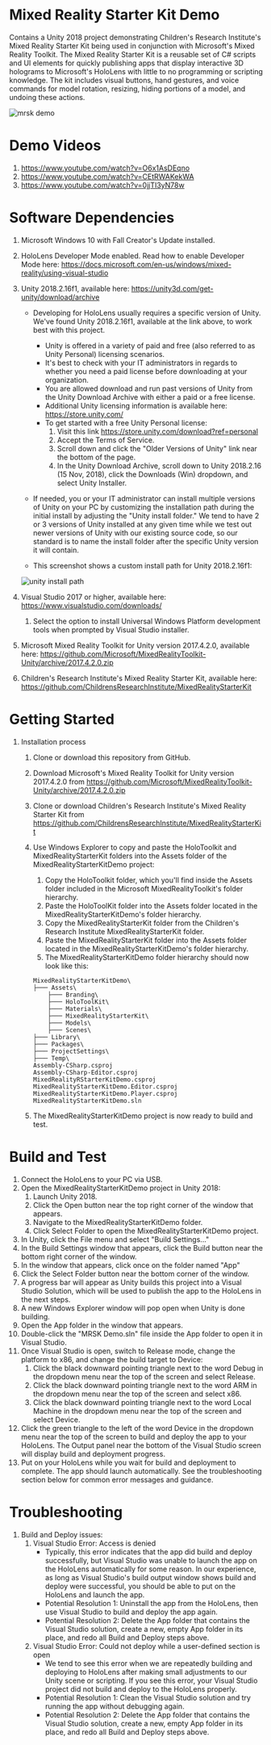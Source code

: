 # Mixed Reality Starter Kit Demo 
Contains a Unity 2018 project demonstrating  Children's Research Institute's Mixed Reality Starter Kit being used in conjunction with Microsoft's Mixed Reality Toolkit. The Mixed Reality Starter Kit is a reusable set of C# scripts and UI elements for quickly publishing apps that display interactive 3D holograms to Microsoft's HoloLens with little to no programming or scripting knowledge. The kit includes visual buttons, hand gestures, and voice commands for model rotation, resizing, hiding portions of a model, and undoing these actions. 

![mrsk demo](https://user-images.githubusercontent.com/33156643/52087530-51791c80-256f-11e9-83d7-e9d4f5a7478c.gif)

# Demo Videos

1. https://www.youtube.com/watch?v=O6x1AsDEqno
2. https://www.youtube.com/watch?v=CEtRWAKekWA
3. https://www.youtube.com/watch?v=0jjTI3yN78w

#	Software Dependencies
1. Microsoft Windows 10 with Fall Creator's Update installed.
1. HoloLens Developer Mode enabled. Read how to enable Developer Mode here: https://docs.microsoft.com/en-us/windows/mixed-reality/using-visual-studio
1. Unity 2018.2.16f1, available here: https://unity3d.com/get-unity/download/archive
    - Developing for HoloLens usually requires a specific version of Unity. We've found Unity 2018.2.16f1, available at the link above, to work best with this project.
        - Unity is offered in a variety of paid and free (also referred to as Unity Personal) licensing scenarios. 
        - It's best to check with your IT administrators in regards to whether you need a paid license before downloading at your organization. 
        - You are allowed download and run past versions of Unity from the Unity Download Archive with either a paid or a free license.
        - Additional Unity licensing information is available here: https://store.unity.com/ 
        - To get started with a free Unity Personal license:
            1. Visit this link https://store.unity.com/download?ref=personal
            1. Accept the Terms of Service.
            1. Scroll down and click the "Older Versions of Unity" link near the bottom of the page.
            1. In the Unity Download Archive, scroll down to Unity 2018.2.16 (15 Nov, 2018), click the Downloads (Win) dropdown, and select Unity Installer.



    - If needed, you or your IT administrator can install multiple versions of Unity on your PC by customizing the installation path during the initial install by adjusting the "Unity install folder." We tend to have 2 or 3 versions of Unity installed at any given time while we test out newer versions of Unity with our existing source code, so our standard is to name the install folder after the specific Unity version it will contain. 
    - This screenshot shows a custom install path for Unity 2018.2.16f1:
    
    ![unity install path](https://user-images.githubusercontent.com/33156643/52063350-13acd180-2538-11e9-8275-60183ddedefc.PNG)

1. Visual Studio 2017 or higher, available here: https://www.visualstudio.com/downloads/
    1. Select the option to install Universal Windows Platform development tools when prompted by Visual Studio installer.
1. Microsoft Mixed Reality Toolkit for Unity version 2017.4.2.0, available here: https://github.com/Microsoft/MixedRealityToolkit-Unity/archive/2017.4.2.0.zip
1. Children's Research Institute's Mixed Reality Starter Kit, available here: https://github.com/ChildrensResearchInstitute/MixedRealityStarterKit

# Getting Started
1.	Installation process
	1. Clone or download this repository from GitHub.
	1. Download Microsoft's Mixed Reality Toolkit for Unity version 2017.4.2.0 from https://github.com/Microsoft/MixedRealityToolkit-Unity/archive/2017.4.2.0.zip
	1. Clone or download Children's Research Institute's Mixed Reality Starter Kit from https://github.com/ChildrensResearchInstitute/MixedRealityStarterKit
    1. Use Windows Explorer to copy and paste the HoloToolkit and MixedRealityStarterKit folders into the Assets folder of the MixedRealityStarterKitDemo project:
        1. Copy the HoloToolkit folder, which you'll find inside the Assets folder included in the Microsoft MixedRealityToolkit's folder hierarchy.
        1. Paste the HoloToolKit folder into the Assets folder located in the MixedRealityStarterKitDemo's folder hierarchy.
        1. Copy the MixedRealityStarterKit folder from the Children's Research Institute MixedRealityStarterKit folder.
        1. Paste the MixedRealityStarterKit folder into the Assets folder located in the MixedRealityStarterKitDemo's folder hierarchy.
        1. The MixedRealityStarterKitDemo folder hierarchy should now look like this:

        ```
        MixedRealityStarterKitDemo\
        ├─── Assets\
            ├─── Branding\
            ├─── HoloToolKit\
            ├─── Materials\
            ├─── MixedRealityStarterKit\
            ├─── Models\
            ├─── Scenes\
        ├─── Library\
        ├─── Packages\
        ├─── ProjectSettings\
        ├─── Temp\
        Assembly-CSharp.csproj
        Assembly-CSharp-Editor.csproj
        MixedRealityRStarterKitDemo.csproj
        MixedRealityStarterKitDemo.Editor.csproj
        MixedRealityStarterKitDemo.Player.csproj
        MixedRealityStarterKitDemo.sln
        ```
    1. The MixedRealityStarterKitDemo project is now ready to build and test.


# Build and Test

1. Connect the HoloLens to your PC via USB.
1. Open the MixedRealityStarterKitDemo project in Unity 2018:
    1. Launch Unity 2018.
    1. Click the Open button near the top right corner of the window that appears.
    1. Navigate to the MixedRealityStarterKitDemo folder.
    1.  Click Select Folder to open the MixedRealityStarterKitDemo project.
1. In Unity, click the File menu and select "Build Settings..."
1. In the Build Settings window that appears, click the Build button near the bottom right corner of the window.
1. In the window that appears, click once on the folder named "App"
1. Click the Select Folder button near the bottom corner of the window.
1. A progress bar will appear as Unity builds this project into a Visual Studio Solution, which will be used to publish the app to the HoloLens in the next steps.
1. A new Windows Explorer window will pop open when Unity is done building. 
1. Open the App folder in the window that appears.
1. Double-click the "MRSK Demo.sln" file inside the App folder to open it in Visual Studio.
1. Once Visual Studio is open, switch to Release mode, change the platform to x86, and change the build target to Device:
    1. Click the black downward pointing triangle next to the word Debug in the dropdown menu near the top of the screen and select Release.
    1. Click the black downward pointing triangle next to the word ARM in the dropdown menu near the top of the screen and select x86.
    1. Click the black downward pointing triangle next to the word Local Machine in the dropdown menu near the top of the screen and select Device.
1. Click the green triangle to the left of the word Device in the dropdown menu near the top of the screen to build and deploy the app to your HoloLens. The Output panel near the bottom of the Visual Studio screen will display build and deployment progress.
1. Put on your HoloLens while you wait for build and deployment to complete. The app should launch automatically. See the troubleshooting section below for common error messages and guidance.

# Troubleshooting
1. Build and Deploy issues:
    1. Visual Studio Error: Access is denied
        - Typically, this error indicates that the app did build and deploy successfully, but Visual Studio was unable to launch the app on the HoloLens automatically for some reason. In our experience, as long as Visual Studio's build output window shows build and deploy were successful, you should be able to put on the HoloLens and launch the app.
        - Potential Resolution 1: Uninstall the app from the HoloLens, then use Visual Studio to build and deploy the app again.
        - Potential Resolution 2: Delete the App folder that contains the Visual Studio solution, create a new, empty App folder in its place, and redo all Build and Deploy steps above.
    1. Visual Studio Error: Could not deploy while a user-defined section is open
        - We tend to see this error when we are repeatedly building and deploying to HoloLens after making small adjustments to our Unity scene or scripting. If you see this error, your Visual Studio project did not build and deploy to the HoloLens properly.
        - Potential Resolution 1: Clean the Visual Studio solution and try running the app without debugging again. 
        - Potential Resolution 2: Delete the App folder that contains the Visual Studio solution, create a new, empty App folder in its place, and redo all Build and Deploy steps above.



